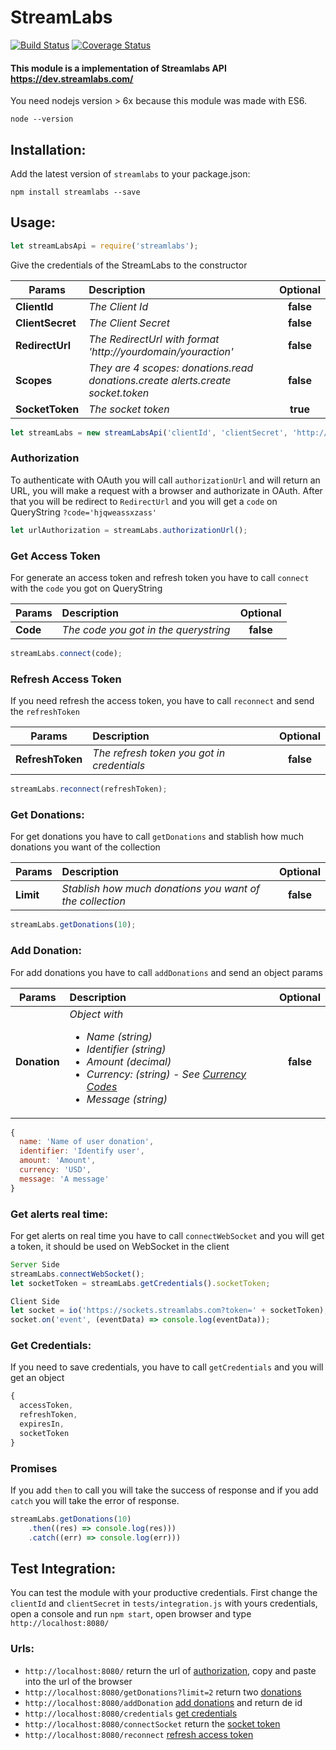 # StreamLabs

[![Build Status](https://travis-ci.org/tnovas/streamLabs.svg?branch=master)](https://travis-ci.org/tnovas/streamLabs)
[![Coverage Status](https://coveralls.io/repos/github/tnovas/streamLabs/badge.svg)](https://coveralls.io/github/tnovas/streamLabs)

#### This module is a implementation of Streamlabs API https://dev.streamlabs.com/

You need nodejs version > 6x because this module was made with ES6.
```
node --version
```

## Installation:
Add the latest version of `streamlabs` to your package.json:
```
npm install streamlabs --save
```

## Usage:
```js
let streamLabsApi = require('streamlabs');
```

Give the credentials of the StreamLabs to the constructor

| Params       | Description     | Optional | 
| --------     |:---------------| :-----:|
| **ClientId**     | *The Client Id* | **false** |
| **ClientSecret** | *The Client Secret* | **false** |
| **RedirectUrl**  | *The RedirectUrl with format 'http://yourdomain/youraction'* | **false** |
| **Scopes**       | *They are 4 scopes: donations.read donations.create alerts.create socket.token* | **false** |
| **SocketToken**  | *The socket token* | **true** |

```js
let streamLabs = new streamLabsApi('clientId', 'clientSecret', 'http://yourdomain/youraction', 'donations.read donations.create alerts.create socket.token');
```

### Authorization
To authenticate with OAuth you will call `authorizationUrl` and will return an URL, you will make a request with a browser and authorizate in OAuth. After that you will be redirect to `RedirectUrl` and you will get a `code` on QueryString `?code='hjqweassxzass'`

```js
let urlAuthorization = streamLabs.authorizationUrl();
```

### Get Access Token
For generate an access token and refresh token you have to call `connect` with the `code` you got on QueryString

| Params   | Description     | Optional | 
| -------- |:---------------| :-----:|
| **Code**  | *The code you got in the querystring* | **false** |

```js
streamLabs.connect(code);
```

### Refresh Access Token
If you need refresh the access token, you have to call `reconnect` and send the `refreshToken`

| Params   | Description     | Optional | 
| -------- |:---------------| :-----:|
| **RefreshToken**  | *The refresh token you got in credentials* | **false** |

```js
streamLabs.reconnect(refreshToken);
```

### Get Donations:
For get donations you have to call `getDonations` and stablish how much donations you want of the collection

| Params   | Description     | Optional | 
| -------- |:---------------| :-----:|
| **Limit**  | *Stablish how much donations you want of the collection* | **false** |

```js
streamLabs.getDonations(10);
```

### Add Donation:
For add donations you have to call `addDonations` and send an object params

| Params   | Description     | Optional | 
| -------- |:---------------| :-----:|
| **Donation**  | *Object with <ul>  <li>Name (string)</li>  <li>Identifier (string)</li> <li>Amount (decimal)</li> <li>Currency: (string) - See [Currency Codes](https://dev.streamlabs.com/docs/currency-codes/)</li> <li>Message (string)</li></ul>* | **false** |

```js
{
  name: 'Name of user donation',
  identifier: 'Identify user',
  amount: 'Amount',
  currency: 'USD',
  message: 'A message'	
}
```

### Get alerts real time:
For get alerts on real time you have to call `connectWebSocket` and you will get a token, it should be used on WebSocket in the client

```js
Server Side
streamLabs.connectWebSocket();
let socketToken = streamLabs.getCredentials().socketToken;

Client Side
let socket = io('https://sockets.streamlabs.com?token=' + socketToken);
socket.on('event', (eventData) => console.log(eventData));
```

### Get Credentials:
If you need to save credentials, you have to call `getCredentials` and you will get an object

```js
{
  accessToken,
  refreshToken,
  expiresIn,
  socketToken
}
```

### Promises
If you add `then` to call you will take the success of response and if you add `catch` you will take the error of response.
```js
streamLabs.getDonations(10)
	.then((res) => console.log(res)))
	.catch((err) => console.log(err)))
```

## Test Integration:
You can test the module with your productive credentials. 
First change the `clientId` and `clientSecret` in `tests/integration.js` with yours credentials, open a console and run `npm start`, open browser and type `http://localhost:8080/`

### Urls:
- `http://localhost:8080/` return the url of [authorization](#authorization), copy and paste into the url of the browser
- `http://localhost:8080/getDonations?limit=2` return two [donations](#get-donations)
- `http://localhost:8080/addDonation` [add donations](#add-donation) and return de id
- `http://localhost:8080/credentials` [get credentials](#get-credentials)
- `http://localhost:8080/connectSocket` return the [socket token](#get-alerts-real-time)
- `http://localhost:8080/reconnect` [refresh access token](#refresh-access-token)

